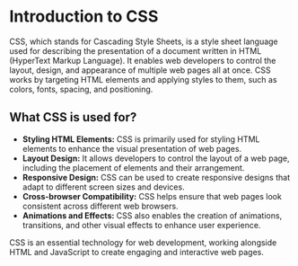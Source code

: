 # Introduction to CSS

CSS, which stands for Cascading Style Sheets, is a style sheet language used for describing the presentation of a document written in HTML (HyperText Markup Language). It enables web developers to control the layout, design, and appearance of multiple web pages all at once. CSS works by targeting HTML elements and applying styles to them, such as colors, fonts, spacing, and positioning.

## What CSS is used for?

- **Styling HTML Elements:** CSS is primarily used for styling HTML elements to enhance the visual presentation of web pages.
- **Layout Design:** It allows developers to control the layout of a web page, including the placement of elements and their arrangement.
- **Responsive Design:** CSS can be used to create responsive designs that adapt to different screen sizes and devices.
- **Cross-browser Compatibility:** CSS helps ensure that web pages look consistent across different web browsers.
- **Animations and Effects:** CSS also enables the creation of animations, transitions, and other visual effects to enhance user experience.

CSS is an essential technology for web development, working alongside HTML and JavaScript to create engaging and interactive web pages.

